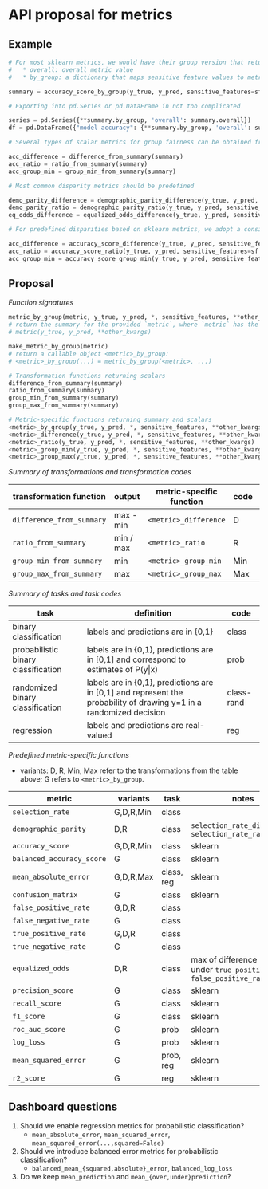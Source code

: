 # API proposal for metrics

## Example

```python
# For most sklearn metrics, we would have their group version that returns a Bunch with fields
#   * overall: overall metric value
#   * by_group: a dictionary that maps sensitive feature values to metric values

summary = accuracy_score_by_group(y_true, y_pred, sensitive_features=sf, **other_kwargs)

# Exporting into pd.Series or pd.DataFrame in not too complicated

series = pd.Series({**summary.by_group, 'overall': summary.overall})
df = pd.DataFrame({"model accuracy": {**summary.by_group, 'overall': summary.overall}})

# Several types of scalar metrics for group fairness can be obtained from `summary` via transformation functions

acc_difference = difference_from_summary(summary)
acc_ratio = ratio_from_summary(summary)
acc_group_min = group_min_from_summary(summary)

# Most common disparity metrics should be predefined

demo_parity_difference = demographic_parity_difference(y_true, y_pred, sensitive_features=sf, **other_kwargs)
demo_parity_ratio = demographic_parity_ratio(y_true, y_pred, sensitive_features=sf, **other_kwargs)
eq_odds_difference = equalized_odds_difference(y_true, y_pred, sensitive_features=sf, **other_kwargs)

# For predefined disparities based on sklearn metrics, we adopt a consistent naming conventions

acc_difference = accuracy_score_difference(y_true, y_pred, sensitive_features=sf, **other_kwargs)
acc_ratio = accuracy_score_ratio(y_true, y_pred, sensitive_features=sf, **other_kwargs)
acc_group_min = accuracy_score_group_min(y_true, y_pred, sensitive_features=sf, **other_kwargs)
```

## Proposal

*Function signatures*

```python
metric_by_group(metric, y_true, y_pred, *, sensitive_features, **other_kwargs)
# return the summary for the provided `metric`, where `metric` has the signature
# metric(y_true, y_pred, **other_kwargs)

make_metric_by_group(metric)
# return a callable object <metric>_by_group:
# <metric>_by_group(...) = metric_by_group(<metric>, ...)

# Transformation functions returning scalars
difference_from_summary(summary)
ratio_from_summary(summary)
group_min_from_summary(summary)
group_max_from_summary(summary)

# Metric-specific functions returning summary and scalars
<metric>_by_group(y_true, y_pred, *, sensitive_features, **other_kwargs)
<metric>_difference(y_true, y_pred, *, sensitive_features, **other_kwargs)
<metric>_ratio(y_true, y_pred, *, sensitive_features, **other_kwargs)
<metric>_group_min(y_true, y_pred, *, sensitive_features, **other_kwargs)
<metric>_group_max(y_true, y_pred, *, sensitive_features, **other_kwargs)
```

*Summary of transformations and transformation codes*

|transformation function|output|metric-specific function|code|aif360|
|-----------------------|------|------------------------|----|------|
|`difference_from_summary`|max - min|`<metric>_difference`|D|unprivileged - privileged|
|`ratio_from_summary`|min / max|`<metric>_ratio`|R| unprivileged / privileged|
|`group_min_from_summary`|min|`<metric>_group_min`|Min| N/A |
|`group_max_from_summary`|max|`<metric>_group_max`|Max| N/A |

*Summary of tasks and task codes*

|task|definition|code|
|----|----------|----|
|binary classification|labels and predictions are in {0,1}|class|
|probabilistic binary classification|labels are in {0,1}, predictions are in [0,1] and correspond to estimates of P(y\|x)|prob|
|randomized binary classification|labels are in {0,1}, predictions are in [0,1] and represent the probability of drawing y=1 in a randomized decision|class-rand|
|regression|labels and predictions are real-valued|reg|

*Predefined metric-specific functions*

* variants: D, R, Min, Max refer to the transformations from the table above; G refers to `<metric>_by_group`.

|metric|variants|task|notes|aif360|
|------|--------|-----|----|------|
|`selection_rate`| G,D,R,Min | class | | &#x2713; |
|`demographic_parity`| D,R | class | `selection_rate_difference`, `selection_rate_ratio` | `statistical_parity_difference`, `disparate_impact`|
|`accuracy_score`| G,D,R,Min | class | sklearn | `accuracy` |
|`balanced_accuracy_score` | G | class | sklearn | - |
|`mean_absolute_error` | G,D,R,Max | class, reg | sklearn | class only: `error_rate` |
|`confusion_matrix` | G | class | sklearn | `binary_confusion_matrix` |
|`false_positive_rate` | G,D,R | class | | &#x2713; |
|`false_negative_rate` | G | class | | &#x2713; |
|`true_positive_rate` | G,D,R | class | | &#x2713; |
|`true_negative_rate` | G | class | | &#x2713; |
|`equalized_odds` | D,R | class | max of difference or ratio under `true_positive_rate`, `false_positive_rate` | - |
|`precision_score`| G | class | sklearn | &#x2713; |
|`recall_score`| G | class | sklearn | &#x2713; |
|`f1_score`| G | class | sklearn | - |
|`roc_auc_score`| G | prob | sklearn | - |
|`log_loss`| G | prob | sklearn | - |
|`mean_squared_error`| G | prob, reg | sklearn | - |
|`r2_score`| G | reg | sklearn | - |

## Dashboard questions

1. Should we enable regression metrics for probabilistic classification?
   * `mean_absolute_error`, `mean_squared_error`, `mean_squared_error(...,squared=False)`
1. Should we introduce balanced error metrics for probabilistic classification?
   * `balanced_mean_{squared,absolute}_error`, `balanced_log_loss`
1. Do we keep `mean_prediction` and `mean_{over,under}prediction`?
